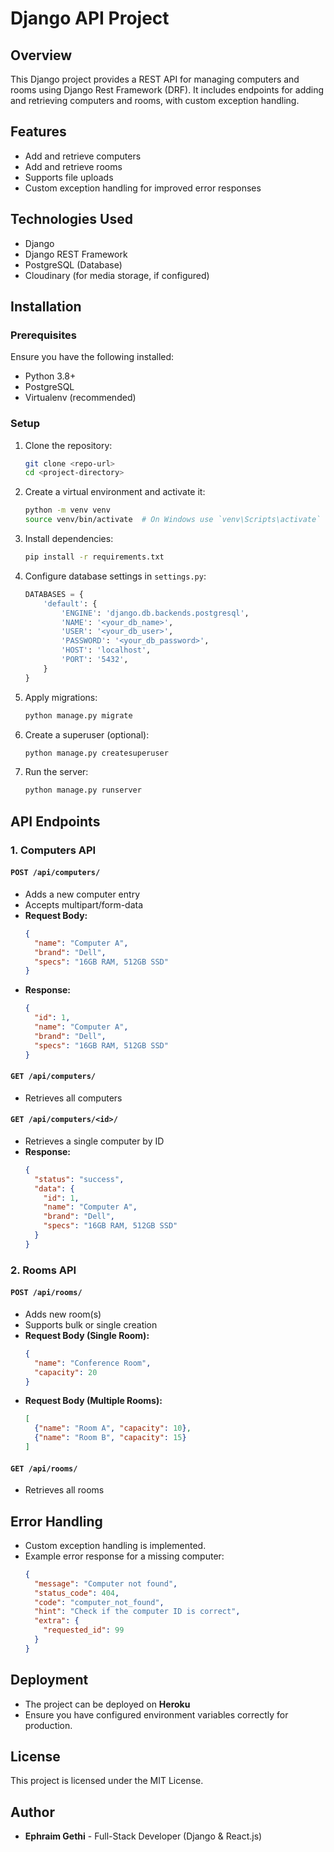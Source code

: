 # Django API Project

## Overview
This Django project provides a REST API for managing computers and rooms using Django Rest Framework (DRF). It includes endpoints for adding and retrieving computers and rooms, with custom exception handling.

## Features
- Add and retrieve computers
- Add and retrieve rooms
- Supports file uploads
- Custom exception handling for improved error responses

## Technologies Used
- Django
- Django REST Framework
- PostgreSQL (Database)
- Cloudinary (for media storage, if configured)

## Installation

### Prerequisites
Ensure you have the following installed:
- Python 3.8+
- PostgreSQL
- Virtualenv (recommended)

### Setup
1. Clone the repository:
   ```sh
   git clone <repo-url>
   cd <project-directory>
   ```
2. Create a virtual environment and activate it:
   ```sh
   python -m venv venv
   source venv/bin/activate  # On Windows use `venv\Scripts\activate`
   ```
3. Install dependencies:
   ```sh
   pip install -r requirements.txt
   ```
4. Configure database settings in `settings.py`:
   ```python
   DATABASES = {
       'default': {
           'ENGINE': 'django.db.backends.postgresql',
           'NAME': '<your_db_name>',
           'USER': '<your_db_user>',
           'PASSWORD': '<your_db_password>',
           'HOST': 'localhost',
           'PORT': '5432',
       }
   }
   ```
5. Apply migrations:
   ```sh
   python manage.py migrate
   ```
6. Create a superuser (optional):
   ```sh
   python manage.py createsuperuser
   ```
7. Run the server:
   ```sh
   python manage.py runserver
   ```

## API Endpoints

### 1. Computers API
#### `POST /api/computers/`
- Adds a new computer entry
- Accepts multipart/form-data
- **Request Body:**
  ```json
  {
    "name": "Computer A",
    "brand": "Dell",
    "specs": "16GB RAM, 512GB SSD"
  }
  ```
- **Response:**
  ```json
  {
    "id": 1,
    "name": "Computer A",
    "brand": "Dell",
    "specs": "16GB RAM, 512GB SSD"
  }
  ```

#### `GET /api/computers/`
- Retrieves all computers

#### `GET /api/computers/<id>/`
- Retrieves a single computer by ID
- **Response:**
  ```json
  {
    "status": "success",
    "data": {
      "id": 1,
      "name": "Computer A",
      "brand": "Dell",
      "specs": "16GB RAM, 512GB SSD"
    }
  }
  ```

### 2. Rooms API
#### `POST /api/rooms/`
- Adds new room(s)
- Supports bulk or single creation
- **Request Body (Single Room):**
  ```json
  {
    "name": "Conference Room",
    "capacity": 20
  }
  ```
- **Request Body (Multiple Rooms):**
  ```json
  [
    {"name": "Room A", "capacity": 10},
    {"name": "Room B", "capacity": 15}
  ]
  ```

#### `GET /api/rooms/`
- Retrieves all rooms

## Error Handling
- Custom exception handling is implemented.
- Example error response for a missing computer:
  ```json
  {
    "message": "Computer not found",
    "status_code": 404,
    "code": "computer_not_found",
    "hint": "Check if the computer ID is correct",
    "extra": {
      "requested_id": 99
    }
  }
  ```

## Deployment
- The project can be deployed on **Heroku**
- Ensure you have configured environment variables correctly for production.

## License
This project is licensed under the MIT License.

## Author
- **Ephraim Gethi** - Full-Stack Developer (Django & React.js)

